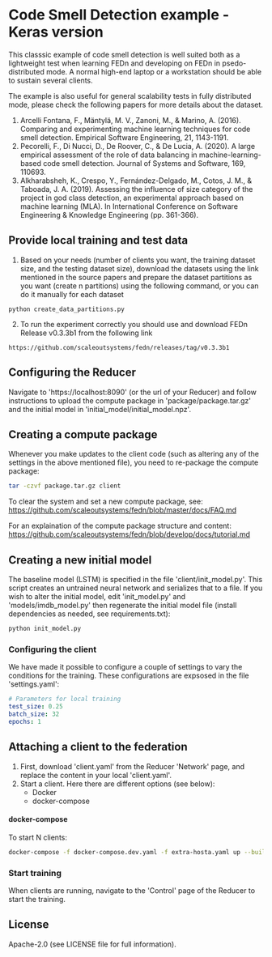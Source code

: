 # Code Smell Detection example - Keras version
This classsic example of code smell detection is well suited both as a lightweight test when learning FEDn and developing on FEDn in psedo-distributed mode. A normal high-end laptop or a workstation should be able to sustain several clients. 

The example is also useful for general scalability tests in fully distributed mode,  please check the following papers for more details about the dataset.

1. Arcelli Fontana, F., Mäntylä, M. V., Zanoni, M., & Marino, A. (2016). Comparing and experimenting machine learning techniques for code smell detection. Empirical Software Engineering, 21, 1143-1191.
2. Pecorelli, F., Di Nucci, D., De Roover, C., & De Lucia, A. (2020). A large empirical assessment of the role of data balancing in machine-learning-based code smell detection. Journal of Systems and Software, 169, 110693.
3. Alkharabsheh, K., Crespo, Y., Fernández-Delgado, M., Cotos, J. M., & Taboada, J. A. (2019). Assessing the influence of size category of the project in god class detection, an experimental approach based on machine learning (MLA). In International Conference on Software Engineering & Knowledge Engineering (pp. 361-366).


## Provide local training and test data

1. Based on your needs (number of clients you want, the training dataset size, and the testing dataset size), download the datasets using the link mentioned in the source papers and prepare the dataset partitions as you want (create n partitions) using the following command, or you can do it manually for each dataset
  
```
python create_data_partitions.py
```


2. To run the experiment correctly you should use and download FEDn Release v0.3.3b1 from the following link

```
https://github.com/scaleoutsystems/fedn/releases/tag/v0.3.3b1
```



## Configuring the Reducer  
Navigate to 'https://localhost:8090' (or the url of your Reducer) and follow instructions to upload the compute package in 'package/package.tar.gz' and the initial model in 'initial_model/initial_model.npz'. 

## Creating a compute package
Whenever you make updates to the client code (such as altering any of the settings in the above mentioned file), you need to re-package the compute package:

```bash
tar -czvf package.tar.gz client
```
To clear the system and set a new compute package, see: https://github.com/scaleoutsystems/fedn/blob/master/docs/FAQ.md

For an explaination of the compute package structure and content: https://github.com/scaleoutsystems/fedn/blob/develop/docs/tutorial.md
 
## Creating a new initial model
The baseline model (LSTM) is specified in the file 'client/init_model.py'. This script creates an untrained neural network and serializes that to a file.  If you wish to alter the initial model, edit 'init_model.py' and 'models/imdb_model.py' then regenerate the initial model file (install dependencies as needed, see requirements.txt):

```bash
python init_model.py 
```
### Configuring the client
We have made it possible to configure a couple of settings to vary the conditions for the training. These configurations are expsosed in the file 'settings.yaml': 

```yaml 
# Parameters for local training
test_size: 0.25
batch_size: 32
epochs: 1
```

## Attaching a client to the federation

1. First, download 'client.yaml' from the Reducer 'Network' page, and replace the content in your local 'client.yaml'. 
2. Start a client. Here there are different options (see below): 
    - Docker 
    - docker-compose
 
#### docker-compose
To start N clients: 

```bash
docker-compose -f docker-compose.dev.yaml -f extra-hosta.yaml up --build 
```
### Start training 
When clients are running, navigate to the 'Control' page of the Reducer to start the training. 




## License
Apache-2.0 (see LICENSE file for full information).



[comment]: <> (## Start the client)

[comment]: <> (The easiest way to start clients for quick testing is by using Docker. We provide a docker-compose template for convenience. First, edit 'fedn-network.yaml' to provide information about the reducer endpoint. Then:)

[comment]: <> (```bash)

[comment]: <> (docker-compose -f docker-compose.yaml up --scale client=2 )

[comment]: <> (```)

[comment]: <> (> Note that this assumes that a FEDn network is running &#40;see separate deployment instructions&#41;. The file 'docker-compose.yaml' is for testing against a local pseudo-distributed FEDn network. Use 'docker-compose.decentralised.yaml' if you are connecting against a reducer part of a distributed setup and provide a 'extra_hosts' file.)

[comment]: <> (The easiest way to start clients for quick testing is by using Docker. We provide a docker-compose template for convenience. First, edit 'fedn-network.yaml' to provide information about the reducer endpoint. Then:)

[comment]: <> (The easiest way to distribute data across client is to start this command instead of the previous one )

[comment]: <> (```bash)

[comment]: <> (docker-compose -f docker-compose.decentralised.yaml up --build)

[comment]: <> (```)


[comment]: <> (## Configure and start a client using cpu device)

[comment]: <> (The easiest way to start clients for quick testing is to use shell script.The following )

[comment]: <> (shell script will configure and start a client on a blank Ubuntu 20.04 LTS VM:    )


[comment]: <> (```bash)

[comment]: <> (#!/bin/bash)

[comment]: <> (# Install Docker and docker-compose)

[comment]: <> (sudo apt-get update)

[comment]: <> (sudo sudo snap install docker)

[comment]: <> (# clone the nlp_imdb example)

[comment]: <> (git https://github.com/scaleoutsystems/FEDn-client-casa-keras.git)

[comment]: <> (cd FEDn-client-casa-keras)

[comment]: <> (# if no available data, download it from archive)

[comment]: <> (# wget https://archive.org/download/data_20210225/data.zip)

[comment]: <> (# sudo apt install unzip)

[comment]: <> (# unzip -o data.zip)

[comment]: <> (# sudo rm data.zip)

[comment]: <> (# Make sure you have edited extra-hosts.yaml to provide hostname mappings for combiners)

[comment]: <> (# Make sure you have edited client.yaml to provide hostname mappings for reducer)

[comment]: <> (sudo docker-compose -f docker-compose.yaml -f extra-hosts.yaml up --build)

[comment]: <> (```)

[comment]: <> (### Start prediction- global model serving)

[comment]: <> (We have made it possible to use the trained global model for prediction, to start the UI make sure that the FEDn-network is)

[comment]: <> (is started and run the flask app &#40;python predict/app.py&#41;)

[comment]: <> (```bash)

[comment]: <> (# prediction/)

[comment]: <> (python app.py)

[comment]: <> (```)


[comment]: <> (## License)

[comment]: <> (Apache-2.0 &#40;see LICENSE file for full information&#41;.)

